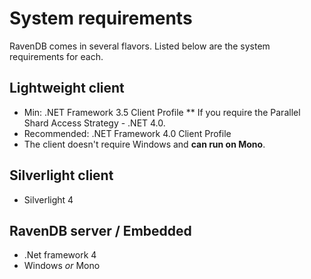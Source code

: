 ﻿# System requirements

RavenDB comes in several flavors. Listed below are the system requirements for each.

## Lightweight client

* Min: .NET Framework 3.5 Client Profile
** If you require the Parallel Shard Access Strategy - .NET 4.0.
* Recommended: .NET Framework 4.0 Client Profile
* The client doesn't require Windows and **can run on Mono**.

## Silverlight client

* Silverlight 4

## RavenDB server / Embedded

* .Net framework 4
* Windows _or_ Mono